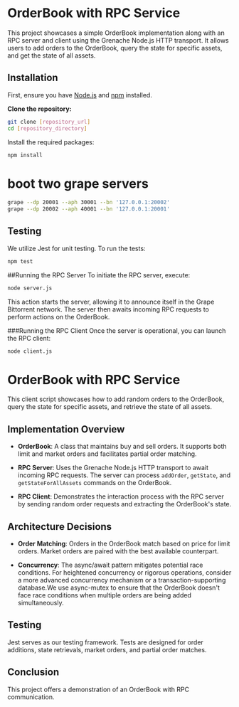 # OrderBook with RPC Service

This project showcases a simple OrderBook implementation along with an RPC server and client using the Grenache Node.js HTTP transport. It allows users to add orders to the OrderBook, query the state for specific assets, and get the state of all assets.

## Installation

First, ensure you have [Node.js](https://nodejs.org/) and [npm](https://www.npmjs.com/) installed.

**Clone the repository:**
```bash
git clone [repository_url]
cd [repository_directory]
```

Install the required packages:
```bash
npm install
```


# boot two grape servers
```bash
grape --dp 20001 --aph 30001 --bn '127.0.0.1:20002'
grape --dp 20002 --aph 40001 --bn '127.0.0.1:20001'
```

## Testing
We utilize Jest for unit testing. To run the tests:
```bash
npm test
```
##Running the RPC Server
To initiate the RPC server, execute:
```bash
node server.js
```
This action starts the server, allowing it to announce itself in the Grape Bittorrent network. The server then awaits incoming RPC requests to perform actions on the OrderBook.


###Running the RPC Client
Once the server is operational, you can launch the RPC client:

``` bash
node client.js
```

# OrderBook with RPC Service

This client script showcases how to add random orders to the OrderBook, query the state for specific assets, and retrieve the state of all assets.

## Implementation Overview

- **OrderBook**: A class that maintains buy and sell orders. It supports both limit and market orders and facilitates partial order matching.

- **RPC Server**: Uses the Grenache Node.js HTTP transport to await incoming RPC requests. The server can process `addOrder`, `getState`, and `getStateForAllAssets` commands on the OrderBook.

- **RPC Client**: Demonstrates the interaction process with the RPC server by sending random order requests and extracting the OrderBook's state.

## Architecture Decisions

- **Order Matching**: Orders in the OrderBook match based on price for limit orders. Market orders are paired with the best available counterpart.

- **Concurrency**: The async/await pattern mitigates potential race conditions. For heightened concurrency or rigorous operations, consider a more advanced concurrency mechanism or a transaction-supporting database.We use async-mutex to ensure that the OrderBook doesn't face race conditions when multiple orders are being added simultaneously.

## Testing

Jest serves as our testing framework. Tests are designed for order additions, state retrievals, market orders, and partial order matches.

## Conclusion

This project offers a  demonstration of an OrderBook with RPC communication.
